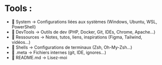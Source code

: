 # Tools : 

- 📂 System          → Configurations liées aux systèmes (Windows, Ubuntu, WSL, PowerShell)
- 📂 DevTools        → Outils de dev (PHP, Docker, Git, IDEs, Chrome, Apache…)
- 📂 Ressources      → Notes, tutos, liens, inspirations (Figma, Tailwind, vidéos…)
- 📂 Shells          → Configurations de terminaux (Zsh, Oh-My-Zsh…)
- 📂 .meta           → Fichiers internes (git, IDE, ignores…)
- 📄 README.md       → Lisez-moi
